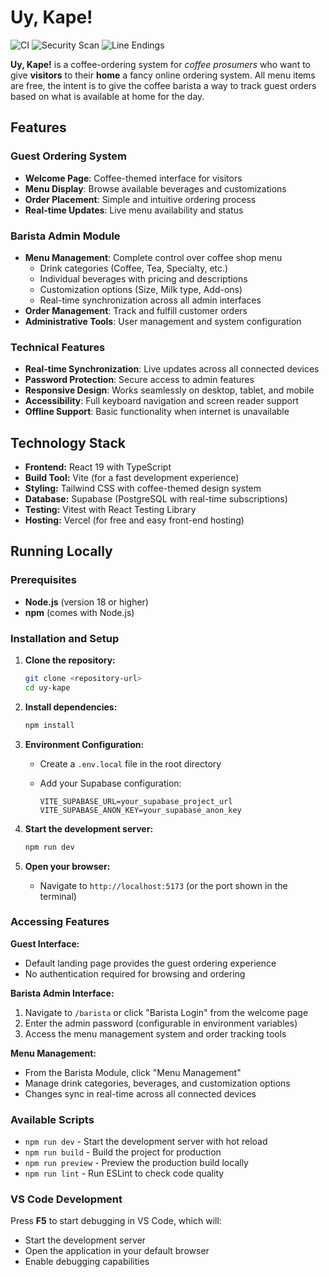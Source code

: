 # Uy, Kape!

![CI](https://github.com/raffertyuy/uy-kape/workflows/CI/badge.svg)
![Security Scan](https://github.com/raffertyuy/uy-kape/workflows/Security%20Scan/badge.svg)
![Line Endings](https://github.com/raffertyuy/uy-kape/workflows/Check%20Line%20Endings/badge.svg)

**Uy, Kape!** is a coffee-ordering system for _coffee prosumers_ who want to give **visitors** to their **home** a fancy online ordering system. All menu items are free, the intent is to give the coffee barista a way to track guest orders based on what is available at home for the day.

## Features

### Guest Ordering System
- **Welcome Page**: Coffee-themed interface for visitors
- **Menu Display**: Browse available beverages and customizations
- **Order Placement**: Simple and intuitive ordering process
- **Real-time Updates**: Live menu availability and status

### Barista Admin Module
- **Menu Management**: Complete control over coffee shop menu
  - Drink categories (Coffee, Tea, Specialty, etc.)
  - Individual beverages with pricing and descriptions
  - Customization options (Size, Milk type, Add-ons)
  - Real-time synchronization across all admin interfaces
- **Order Management**: Track and fulfill customer orders
- **Administrative Tools**: User management and system configuration

### Technical Features
- **Real-time Synchronization**: Live updates across all connected devices
- **Password Protection**: Secure access to admin features
- **Responsive Design**: Works seamlessly on desktop, tablet, and mobile
- **Accessibility**: Full keyboard navigation and screen reader support
- **Offline Support**: Basic functionality when internet is unavailable

## Technology Stack
- **Frontend:** React 19 with TypeScript
- **Build Tool:** Vite (for a fast development experience)
- **Styling:** Tailwind CSS with coffee-themed design system
- **Database:** Supabase (PostgreSQL with real-time subscriptions)
- **Testing:** Vitest with React Testing Library
- **Hosting:** Vercel (for free and easy front-end hosting)

## Running Locally

### Prerequisites

- **Node.js** (version 18 or higher)
- **npm** (comes with Node.js)

### Installation and Setup

1. **Clone the repository:**

   ```bash
   git clone <repository-url>
   cd uy-kape
   ```

2. **Install dependencies:**

   ```bash
   npm install
   ```

3. **Environment Configuration:**
   - Create a `.env.local` file in the root directory
   - Add your Supabase configuration:

     ```env
     VITE_SUPABASE_URL=your_supabase_project_url
     VITE_SUPABASE_ANON_KEY=your_supabase_anon_key
     ```

4. **Start the development server:**

   ```bash
   npm run dev
   ```

5. **Open your browser:**
   - Navigate to `http://localhost:5173` (or the port shown in the terminal)

### Accessing Features

**Guest Interface:**
- Default landing page provides the guest ordering experience
- No authentication required for browsing and ordering

**Barista Admin Interface:**
1. Navigate to `/barista` or click "Barista Login" from the welcome page
2. Enter the admin password (configurable in environment variables)
3. Access the menu management system and order tracking tools

**Menu Management:**
- From the Barista Module, click "Menu Management"
- Manage drink categories, beverages, and customization options
- Changes sync in real-time across all connected devices

### Available Scripts

- `npm run dev` - Start the development server with hot reload
- `npm run build` - Build the project for production
- `npm run preview` - Preview the production build locally
- `npm run lint` - Run ESLint to check code quality

### VS Code Development

Press **F5** to start debugging in VS Code, which will:

- Start the development server
- Open the application in your default browser
- Enable debugging capabilities